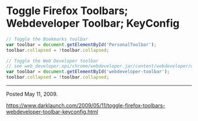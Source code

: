 # Toggle Firefox Toolbars; Webdeveloper Toolbar; KeyConfig

```javascript
// Toggle the Bookmarks toolbar
var toolbar = document.getElementById('PersonalToolbar');
toolbar.collapsed = !toolbar.collapsed;
```

```javascript
// Toggle the Web Developer toolbar
// see web_developer.xpi/chrome/webdeveloper.jar/content/webdeveloper/webdeveloper.js
var toolbar = document.getElementById('webdeveloper-toolbar');
toolbar.collapsed = !toolbar.collapsed;
```

---

Posted May 11, 2009.

https://www.darklaunch.com/2009/05/11/toggle-firefox-toolbars-webdeveloper-toolbar-keyconfig.html